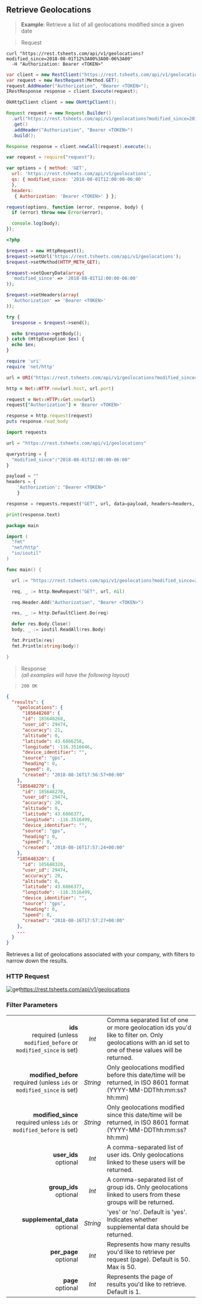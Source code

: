 ## Retrieve Geolocations

> **Example**: Retrieve a list of all geolocations modified since a given date

> Request

```shell
curl "https://rest.tsheets.com/api/v1/geolocations?modified_since=2018-08-01T12%3A00%3A00-06%3A00"
  -H "Authorization: Bearer <TOKEN>"
```

```csharp
var client = new RestClient("https://rest.tsheets.com/api/v1/geolocations?modified_since=2018-08-01T12%3A00%3A00-06%3A00");
var request = new RestRequest(Method.GET);
request.AddHeader("Authorization", "Bearer <TOKEN>");
IRestResponse response = client.Execute(request);
```

```java
OkHttpClient client = new OkHttpClient();

Request request = new Request.Builder()
  .url("https://rest.tsheets.com/api/v1/geolocations?modified_since=2018-08-01T12%3A00%3A00-06%3A00")
  .get()
  .addHeader("Authorization", "Bearer <TOKEN>")
  .build();

Response response = client.newCall(request).execute();
```

```javascript
var request = require("request");

var options = { method: 'GET',
  url: 'https://rest.tsheets.com/api/v1/geolocations',
  qs: { modified_since: '2018-08-01T12:00:00-06:00'
  },
  headers: 
   { Authorization: 'Bearer <TOKEN>' } };

request(options, function (error, response, body) {
  if (error) throw new Error(error);

  console.log(body);
});
```

```php
<?php

$request = new HttpRequest();
$request->setUrl('https://rest.tsheets.com/api/v1/geolocations');
$request->setMethod(HTTP_METH_GET);

$request->setQueryData(array(
  'modified_since' => '2018-08-01T12:00:00-06:00'
));

$request->setHeaders(array(
  'Authorization' => 'Bearer <TOKEN>'
));

try {
  $response = $request->send();

  echo $response->getBody();
} catch (HttpException $ex) {
  echo $ex;
}
```

```ruby
require 'uri'
require 'net/http'

url = URI("https://rest.tsheets.com/api/v1/geolocations?modified_since=2018-08-01T12%3A00%3A00-06%3A00")

http = Net::HTTP.new(url.host, url.port)

request = Net::HTTP::Get.new(url)
request["Authorization"] = 'Bearer <TOKEN>'

response = http.request(request)
puts response.read_body
```

```python
import requests

url = "https://rest.tsheets.com/api/v1/geolocations"

querystring = {
  "modified_since":"2018-08-01T12:00:00-06:00"
}

payload = ""
headers = {
    'Authorization': "Bearer <TOKEN>"
    }

response = requests.request("GET", url, data=payload, headers=headers, params=querystring)

print(response.text)
```

```go
package main

import (
  "fmt"
  "net/http"
  "io/ioutil"
)

func main() {

  url := "https://rest.tsheets.com/api/v1/geolocations?modified_since=2018-08-01T12%3A00%3A00-06%3A00"

  req, _ := http.NewRequest("GET", url, nil)

  req.Header.Add("Authorization", "Bearer <TOKEN>")

  res, _ := http.DefaultClient.Do(req)

  defer res.Body.Close()
  body, _ := ioutil.ReadAll(res.Body)

  fmt.Println(res)
  fmt.Println(string(body))

}
```

> Response<br/><i>(all examples will have the following layout)</i>

> <code class="level200">200 OK</code>

```json
{
  "results": {
    "geolocations": {
      "185648268": {
      "id": 185648268,
      "user_id": 29474,
      "accuracy": 21,
      "altitude": 0,
      "latitude": 43.6866258,
      "longitude": -116.3516646,
      "device_identifier": "",
      "source": "gps",
      "heading": 0,
      "speed": 0,        
      "created": "2018-08-16T17:56:57+00:00"
    },
    "185648270": {
      "id": 185648270,
      "user_id": 29474,
      "accuracy": 20,
      "altitude": 0,
      "latitude": 43.6866377,
      "longitude": -116.3516499,
      "device_identifier": "",
      "source": "gps",
      "heading": 0,
      "speed": 0,        
      "created": "2018-08-16T17:57:24+00:00"
    },
    "185648320": {
      "id": 185648320,
      "user_id": 29474,
      "accuracy": 20,
      "altitude": 0,
      "latitude": 43.6866377,
      "longitude": -116.3516499,
      "device_identifier": "",
      "source": "gps",
      "heading": 0,
      "speed": 0,        
      "created": "2018-08-16T17:57:27+00:00"
    },
    ...
  }
}
```

Retrieves a list of geolocations associated with your company, with filters to narrow down the results.

### HTTP Request

<img src="../../images/get.png" alt="get"/><api>https://rest.tsheets.com/api/v1/geolocations</api>

### Filter Parameters
|                |             |             |
| -------------: | :---------: | ----------- |
| **ids**<br/>required (unless `modified_before` or `modified_since` is set) | _Int_ | Comma separated list of one or more geolocation ids you'd like to filter on. Only geolocations with an id set to one of these values will be returned. |
| **modified_before**<br/>required (unless `ids` or `modified_since` is set) | _String_ | Only geolocations modified before this date/time will be returned, in ISO 8601 format (YYYY-MM-DDThh:mm:ss?hh:mm) |
| **modified_since**<br/>required unless `ids` or `modified_before` is set) | _String_ | Only geolocations modified since this date/time will be returned, in ISO 8601 format (YYYY-MM-DDThh:mm:ss?hh:mm) |
| **user_ids**<br/>optional | _Int_ | A comma-separated list of user ids. Only geolocations linked to these users will be returned. |
| **group_ids**<br/>optional | _Int_ | A comma-separated list of group ids. Only geolocations linked to users from these groups will be returned. |
| **supplemental_data**<br/>optional | _String_ | 'yes' or 'no'. Default is 'yes'. Indicates whether supplemental data should be returned. |
| **per_page**<br/>optional | _Int_ | Represents how many results you'd like to retrieve per request (page). Default is 50. Max is 50. |
| **page**<br/>optional | _Int_ | Represents the page of results you'd like to retrieve. Default is 1. |